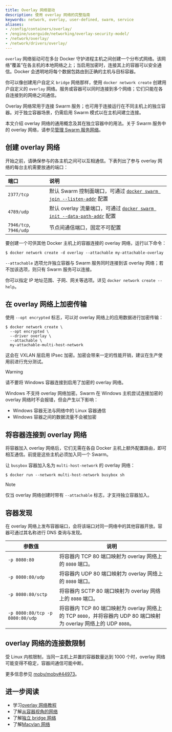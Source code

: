 ```yaml
---
title: Overlay 网络驱动
description: 使用 overlay 网络的完整指南
keywords: network, overlay, user-defined, swarm, service
aliases:
- /config/containers/overlay/
- /engine/userguide/networking/overlay-security-model/
- /network/overlay/
- /network/drivers/overlay/
---
```


`overlay` 网络驱动可在多台 Docker 守护进程主机之间创建一个分布式网络。该网络“覆盖”在各主机的本地网络之上；当启用加密时，连接其上的容器可以安全通信。Docker 会透明地将每个数据包路由到正确的主机与目标容器。

你可以像创建用户自定义 `bridge` 网络那样，使用 `docker network create` 创建用户自定义的 `overlay` 网络。服务或容器可以同时连接到多个网络；它们只能在各自连接到的网络之间通信。

Overlay 网络常用于连接 Swarm 服务；也可用于连接运行在不同主机上的独立容器。对于独立容器场景，仍需启用 Swarm 模式以在主机间建立连接。

本文介绍 overlay 网络的通用概念及其在独立容器中的用法。关于 Swarm 服务中的 overlay 网络，请参见[管理 Swarm 服务网络](/manuals/engine/swarm/networking.md)。

## 创建 overlay 网络

开始之前，请确保参与的各主机之间可以互相通信。下表列出了参与 overlay 网络的每台主机需要放通的端口：

| 端口                   | 说明                                                                                                                                                                   |
| :--------------------- | :-------------------------------------------------------------------------------------------------------------------------------------------------------------------- |
| `2377/tcp`             | 默认 Swarm 控制面端口，可通过 [`docker swarm join --listen-addr`](/reference/cli/docker/swarm/join.md#--listen-addr-value) 配置                        |
| `4789/udp`             | 默认 overlay 流量端口，可通过 [`docker swarm init --data-path-addr`](/reference/cli/docker/swarm/init.md#data-path-port) 配置                         |
| `7946/tcp`, `7946/udp` | 节点间通信端口，固定不可配置                                                                                                                                           |

要创建一个可供其他 Docker 主机上的容器连接的 overlay 网络，运行以下命令：

```console
$ docker network create -d overlay --attachable my-attachable-overlay
```

`--attachable` 选项允许独立容器与 Swarm 服务同时连接到该 overlay 网络；若不加该选项，则只有 Swarm 服务可以连接。

你可以指定 IP 地址范围、子网、网关等选项。详见 `docker network create --help`。

## 在 overlay 网络上加密传输

使用 `--opt encrypted` 标志，可以对 overlay 网络上的应用数据进行加密传输：

```console
$ docker network create \
  --opt encrypted \
  --driver overlay \
  --attachable \
  my-attachable-multi-host-network
```

这会在 VXLAN 层启用 IPsec 加密。加密会带来一定的性能开销，建议在生产使用前进行充分测试。

> [!WARNING]
>
> 请不要将 Windows 容器连接到启用了加密的 overlay 网络。
>
> Windows 不支持 overlay 网络加密。Swarm 在 Windows 主机尝试连接加密的 overlay 网络时不会报错，但会产生以下影响：
>
> - Windows 容器无法与网络中的 Linux 容器通信
> - Windows 容器之间的数据流量不会被加密

## 将容器连接到 overlay 网络

将容器加入 overlay 网络后，它们无需在各自 Docker 主机上额外配置路由，即可相互通信。前提是这些主机必须加入同一个 Swarm。

让 `busybox` 容器加入名为 `multi-host-network` 的 overlay 网络：

```console
$ docker run --network multi-host-network busybox sh
```

> [!NOTE]
>
> 仅当 overlay 网络创建时带有 `--attachable` 标志，才支持独立容器加入。

## 容器发现

在 overlay 网络上发布容器端口，会将该端口对同一网络中的其他容器开放。容器可通过其名称进行 DNS 查询与发现。

| 参数值                          | 说明                                                                                                                                       |
| ------------------------------- | ----------------------------------------------------------------------------------------------------------------------------------------- |
| `-p 8080:80`                    | 将容器内 TCP 80 端口映射为 overlay 网络上的 `8080` 端口。                                                                                 |
| `-p 8080:80/udp`                | 将容器内 UDP 80 端口映射为 overlay 网络上的 `8080` 端口。                                                                                 |
| `-p 8080:80/sctp`               | 将容器内 SCTP 80 端口映射为 overlay 网络上的 `8080` 端口。                                                                                |
| `-p 8080:80/tcp -p 8080:80/udp` | 将容器内 TCP 80 端口映射为 overlay 网络上的 TCP `8080`，并将容器内 UDP 80 端口映射为 overlay 网络上的 UDP `8080`。 |

## overlay 网络的连接数限制

受 Linux 内核限制，当同一主机上并置的容器数量达到 1000 个时，overlay 网络可能变得不稳定，容器间通信可能中断。

更多信息参见 [moby/moby#44973](https://github.com/moby/moby/issues/44973#issuecomment-1543747718)。

## 进一步阅读

- 学习[overlay 网络教程](/manuals/engine/network/tutorials/overlay.md)
- 了解[从容器视角的网络](../_index.md)
- 了解[独立 bridge 网络](bridge.md)
- 了解[Macvlan 网络](macvlan.md)
